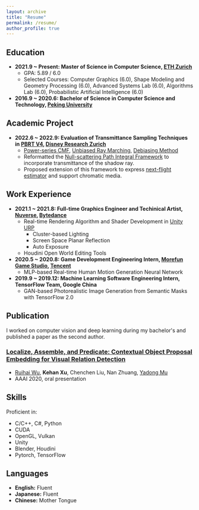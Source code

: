```yaml
---
layout: archive
title: "Resume"
permalink: /resume/
author_profile: true
---
```


Education
------
- **2021.9 ~ Present: Master of Science in Computer Science, [ETH Zurich](https://inf.ethz.ch)**
    - GPA: 5.89 / 6.0
    - Selected Courses: Computer Graphics (6.0), Shape Modeling and Geometry Processing (6.0), Advanced Systems Lab (6.0), Algorithms Lab (6.0), Probabilistic Artificial Intelligence (6.0)
- **2016.9 ~ 2020.6: Bachelor of Science in Computer Science and Technology, [Peking University](https://english.pku.edu.cn)**

Academic Project
------
- **2022.6 ~ 2022.9: Evaluation of Transmittance Sampling Techniques in [PBRT V4](https://github.com/mmp/pbrt-v4), [Disney Research Zurich](https://studios.disneyresearch.com)**
    - [Power-series CMF](https://cs.dartmouth.edu/wjarosz/publications/georgiev19integral.html), [Unbiased Ray Marching](https://research.nvidia.com/publication/2021-06_unbiased-ray-marching-transmittance-estimator), [Debiasing Method](https://cs.dartmouth.edu/~wjarosz/publications/misso22unbiased.html)
    - Reformatted the [Null-scattering Path Integral Framework](https://cs.dartmouth.edu/wjarosz/publications/miller19null.html) to incorporate transmittance of the shadow ray.
    - Proposed extension of this framework to express [next-flight estimator](https://jannovak.info/publications/SDTracking/SDTracking.pdf) and support chromatic media.


Work Experience
------
- **2021.1 ~ 2021.8: Full-time Graphics Engineer and Techinical Artist, [Nuverse](https://www.nvsgames.com/sg), [Bytedance](https://www.bytedance.com/en/)**
    - Real-time Rendering Algorithm and Shader Development in [Unity URP](https://docs.unity3d.com/Packages/com.unity.render-pipelines.universal@16.0/manual/index.html)
        - Cluster-based Lighting
        - Screen Space Planar Reflection
        - Auto Exposure
    - Houdini Open World Editing Tools
- **2020.5 ~ 2020.8: Game Development Engineering Intern, [Morefun Game Studio](https://www.youtube.com/@MOREFUN_STUDIOS/about), [Tencent](https://www.tencent.com/en-us/)**
    - MLP-based Real-time Human Motion Generation Neural Network
- **2019.9 ~ 2019.12: Machine Learning Software Engineering Intern, TensorFlow Team, Google China**
    - GAN-based Photorealistic Image Generation from Semantic Masks with TensorFlow 2.0

Publication
------
I worked on computer vision and deep learning during my bachelor's and published a paper as the second author.
### [Localize, Assemble, and Predicate: Contextual Object Proposal Embedding for Visual Relation Detection](https://ojs.aaai.org//index.php/AAAI/article/view/6913)

- [Ruihai Wu](https://warshallrho.github.io/), **Kehan Xu**, Chenchen Liu, Nan Zhuang, [Yadong Mu](http://www.muyadong.com)
- AAAI 2020, oral presentation

Skills
------
Proficient in:
- C/C++, C#, Python
- CUDA
- OpenGL, Vulkan
- Unity
- Blender, Houdini
- Pytorch, TensorFlow

Languages
------
- **English:** Fluent
- **Japanese:** Fluent
- **Chinese:** Mother Tongue